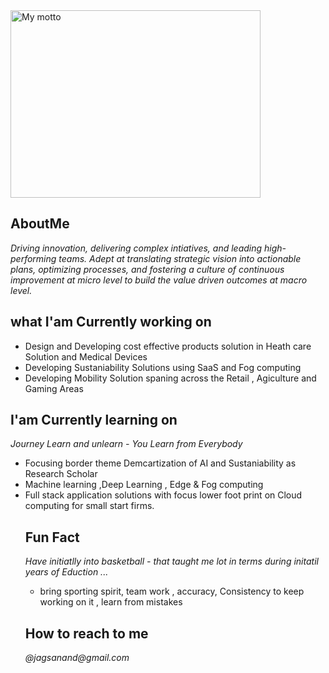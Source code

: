 <div> <img src="https://github.com/jagsanand76/jagsanand76/blob/main/16ec43086702cc78d4f87a7fa4afeb11f29f525f" alt="My motto" width="400" height="300"> </div>
  
## AboutMe
<div>
  <i> Driving innovation, delivering complex intiatives, and leading high-performing teams. Adept at translating strategic vision into actionable plans, optimizing processes, and fostering a culture of continuous improvement at micro level to build the value driven outcomes at macro level. </i> 
</div>

## what I'am Currently working on
<div>
  <ul>
    <li> Design and Developing cost effective products solution in Heath care Solution and Medical Devices</li>
    <li> Developing Sustaniability Solutions using SaaS and Fog computing</li>
    <li> Developing Mobility Solution spaning across the Retail , Agiculture and Gaming Areas </li>
  </ul>
</div> 
  
## I'am Currently learning on
<div>
  <i>Journey Learn and unlearn - You Learn from Everybody</i>
  <ul>
    <li> Focusing border theme Demcartization of AI and Sustaniability as Research Scholar</li>
    <li> Machine learning ,Deep Learning , Edge & Fog computing</li>
    <li> Full stack application solutions with focus lower foot print on Cloud computing for small start firms.</li>
  </ui>
 <div>  

## Fun Fact
<div>  
  <i> Have initiatlly into basketball - that taught me lot in terms during initatil years of Eduction ...</i>
  <ul>
     <li>bring sporting spirit, team work , accuracy, Consistency to keep working on it , learn from mistakes </li>
  </ul>   
</div>

## How to reach to me
<div>
<i>@jagsanand@gmail.com</i>
</div>
